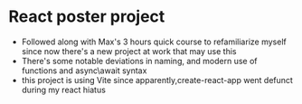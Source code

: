 # React poster project
- Followed along with Max's 3 hours quick course to refamiliarize myself since now there's a new project at work that may use this
- There's some notable deviations in naming, and modern use of functions and async\await syntax
- this project is using Vite since apparently,create-react-app went defunct during my react hiatus